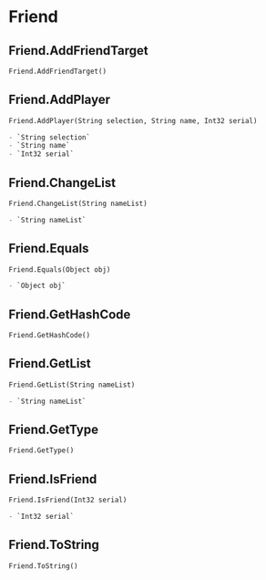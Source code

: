 # Friend

## Friend.AddFriendTarget
```py
Friend.AddFriendTarget()


```

## Friend.AddPlayer
```py
Friend.AddPlayer(String selection, String name, Int32 serial)

- `String selection` 
- `String name` 
- `Int32 serial` 
```

## Friend.ChangeList
```py
Friend.ChangeList(String nameList)

- `String nameList` 
```

## Friend.Equals
```py
Friend.Equals(Object obj)

- `Object obj` 
```

## Friend.GetHashCode
```py
Friend.GetHashCode()


```

## Friend.GetList
```py
Friend.GetList(String nameList)

- `String nameList` 
```

## Friend.GetType
```py
Friend.GetType()


```

## Friend.IsFriend
```py
Friend.IsFriend(Int32 serial)

- `Int32 serial` 
```

## Friend.ToString
```py
Friend.ToString()


```
